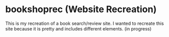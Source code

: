 # bookshoprec (Website Recreation)
This is my recreation of a book search/review site. I wanted to recreate this site because it is pretty and includes different elements. (in progress)